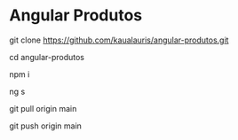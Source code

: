 # Angular Produtos

git clone https://github.com/kaualauris/angular-produtos.git

cd angular-produtos

npm i

ng s

git pull origin main

git push origin main

